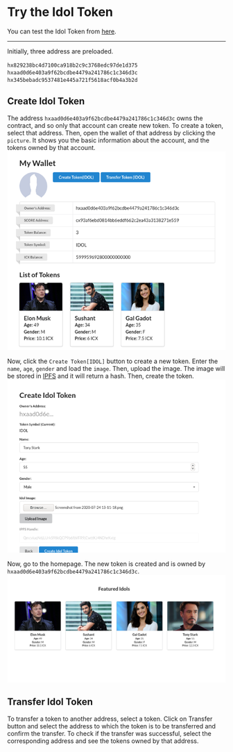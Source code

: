 # Try the Idol Token
You can test the Idol Token from [here](https://idoltoken.opendevicon.io).

---

Initially, three address are preloaded. 


`hx829238bc4d7100ca918b2c9c3768edc97de1d375`
`hxaad0d6e403a9f62bcdbe4479a241786c1c346d3c` 
`hx345bebadc9537481e445a721f5618acf0b4a3b2d`

## Create Idol Token
The address `hxaad0d6e403a9f62bcdbe4479a241786c1c346d3c` owns the contract, and so only that account can create new token. To create a token, select that address. Then, open the wallet of that address by clicking the `picture`. It shows you the basic information about the account, and the tokens owned by that account.
![](../assets/wallet.png)

Now, click the `Create Token[IDOL]` button to create a new token. Enter the `name`, `age`, `gender` and load the `image`. Then, upload the image.  The image will be stored in [IPFS](https://ipfs.io/) and it will return a hash. Then, create the token. 
![](../assets/createidoltoken.png)


Now, go to the homepage. The new token is created and is owned by `hxaad0d6e403a9f62bcdbe4479a241786c1c346d3c`.
![](../assets/listofidols.png)

## Transfer Idol Token
To transfer a token to another address, select a token. Click on Transfer button and select the address to which the token is to be transferred and confirm the transfer. To check if the transfer was successful, select the corresponding address and see the tokens owned by that address. 